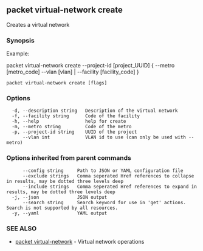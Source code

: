## packet virtual-network create

Creates a virtual network

### Synopsis

Example:

packet virtual-network create --project-id [project_UUID] { --metro [metro_code] --vlan [vlan] | --facility [facility_code] }



```
packet virtual-network create [flags]
```

### Options

```
  -d, --description string   Description of the virtual network
  -f, --facility string      Code of the facility
  -h, --help                 help for create
  -m, --metro string         Code of the metro
  -p, --project-id string    UUID of the project
      --vlan int             VLAN id to use (can only be used with --metro)
```

### Options inherited from parent commands

```
      --config string     Path to JSON or YAML configuration file
      --exclude strings   Comma seperated Href references to collapse in results, may be dotted three levels deep
      --include strings   Comma seperated Href references to expand in results, may be dotted three levels deep
  -j, --json              JSON output
      --search string     Search keyword for use in 'get' actions. Search is not supported by all resources.
  -y, --yaml              YAML output
```

### SEE ALSO

* [packet virtual-network](packet_virtual-network.md)	 - Virtual network operations

